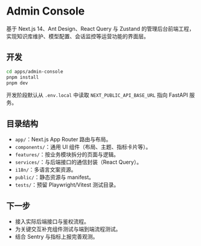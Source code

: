 # Admin Console

基于 Next.js 14、Ant Design、React Query 与 Zustand 的管理后台前端工程，实现知识库维护、模型配置、会话监控等运营功能的界面层。

## 开发

```bash
cd apps/admin-console
pnpm install
pnpm dev
```

开发阶段默认从 `.env.local` 中读取 `NEXT_PUBLIC_API_BASE_URL` 指向 FastAPI 服务。

## 目录结构

- `app/`：Next.js App Router 路由与布局。
- `components/`：通用 UI 组件（布局、主题、指标卡片等）。
- `features/`：按业务模块拆分的页面与逻辑。
- `services/`：与后端接口的通信封装（React Query）。
- `i18n/`：多语言文案资源。
- `public/`：静态资源与 manifest。
- `tests/`：预留 Playwright/Vitest 测试目录。

## 下一步

- 接入实际后端接口与鉴权流程。
- 为关键交互补充组件测试与端到端流程测试。
- 结合 Sentry 与指标上报完善观测。
